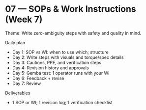 # 07 — SOPs & Work Instructions (Week 7)

Theme: Write zero-ambiguity steps with safety and quality in mind.

Daily plan
- Day 1: SOP vs WI: when to use which; structure
- Day 2: Write steps with visuals and torque/spec details
- Day 3: Cautions, PPE, and verification steps
- Day 4: Revision history and approvals
- Day 5: Gemba test: 1 operator runs with your WI
- Day 6: Feedback + revise
- Day 7: Review

Deliverables
- 1 SOP or WI; 1 revision log; 1 verification checklist
